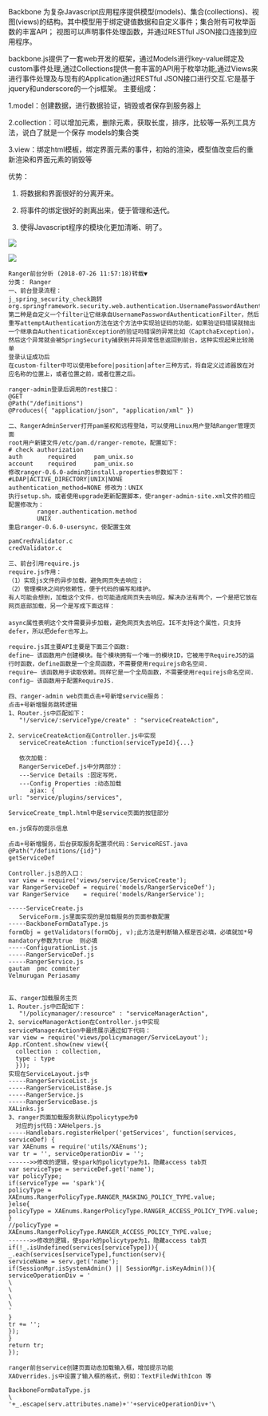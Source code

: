 
Backbone 为复杂Javascript应用程序提供模型(models)、集合(collections)、视图(views)的结构。其中模型用于绑定键值数据和自定义事件；集合附有可枚举函数的丰富API； 视图可以声明事件处理函数，并通过RESTful JSON接口连接到应用程序。

backbone.js提供了一套web开发的框架，通过Models进行key-value绑定及custom事件处理,通过Collections提供一套丰富的API用于枚举功能,通过Views来进行事件处理及与现有的Application通过RESTful JSON接口进行交互.它是基于jquery和underscore的一个js框架。
主要组成：

1.model：创建数据，进行数据验证，销毁或者保存到服务器上

2.collection：可以增加元素，删除元素，获取长度，排序，比较等一系列工具方法，说白了就是一个保存 models的集合类

3.view：绑定html模板，绑定界面元素的事件，初始的渲染，模型值改变后的重新渲染和界面元素的销毁等

优势：

1. 将数据和界面很好的分离开来。

2. 将事件的绑定很好的剥离出来，便于管理和迭代。

3. 使得Javascript程序的模块化更加清晰、明了。

![](https://gss2.bdstatic.com/9fo3dSag_xI4khGkpoWK1HF6hhy/baike/c0%3Dbaike92%2C5%2C5%2C92%2C30/sign=95ab9f6d4c2309f7f362a54013676796/48540923dd54564e48b96ec0b9de9c82d0584f6f.jpg)

![](https://gss2.bdstatic.com/9fo3dSag_xI4khGkpoWK1HF6hhy/baike/c0%3Dbaike80%2C5%2C5%2C80%2C26/sign=83dff51a39dbb6fd3156ed74684dc07d/0b46f21fbe096b6324211fb10c338744ebf8ac13.jpg)


```
Ranger前台分析 (2018-07-26 11:57:18)转载▼
分类： Ranger
一、前台登录流程：
j_spring_security_check跳转
org.springframework.security.web.authentication.UsernamePasswordAuthenticationFilter
第二种是自定义一个filter让它继承自UsernamePasswordAuthenticationFilter，然后重写attemptAuthentication方法在这个方法中实现验证码的功能，如果验证码错误就抛出一个继承自AuthenticationException的验证吗错误的异常比如（CaptchaException），
然后这个异常就会被SpringSecurity捕获到并将异常信息返回到前台，这种实现起来比较简单
登录认证成功后
在custom-filter中可以使用before|position|after三种方式，将自定义过滤器放在对应名称的位置上，或者位置之前，或者位置之后。

ranger-admin登录后调用的rest接口：
@GET
@Path("/definitions")
@Produces({ "application/json", "application/xml" })

二、RangerAdminServer打开pam鉴权和远程登陆，可以使用Linux用户登陆Ranger管理页面
root用户新建文件/etc/pam.d/ranger-remote，配置如下:
# check authorization
auth       required     pam_unix.so
account    required     pam_unix.so
修改ranger-0.6.0-admin的install.properties参数如下：
#LDAP|ACTIVE_DIRECTORY|UNIX|NONE
authentication_method=NONE 修改为：UNIX
执行setup.sh，或者使用upgrade更新配置脚本，使ranger-admin-site.xml文件的相应配置修改为：
        ranger.authentication.method
        UNIX
重启ranger-0.6.0-usersync，使配置生效

pamCredValidator.c
credValidator.c

三、前台引用require.js
require.js作用：
（1）实现js文件的异步加载，避免网页失去响应；
（2）管理模块之间的依赖性，便于代码的编写和维护。
有人可能会想到，加载这个文件，也可能造成网页失去响应。解决办法有两个，一个是把它放在网页底部加载，另一个是写成下面这样：
　　
async属性表明这个文件需要异步加载，避免网页失去响应。IE不支持这个属性，只支持defer，所以把defer也写上。

require.js其主要API主要是下面三个函数:
define– 该函数用户创建模块。每个模块拥有一个唯一的模块ID，它被用于RequireJS的运行时函数，define函数是一个全局函数，不需要使用requirejs命名空间.
require– 该函数用于读取依赖。同样它是一个全局函数，不需要使用requirejs命名空间.
config– 该函数用于配置RequireJS.

四、ranger-admin web页面点击+号新增service服务：
点击+号新增服务跳转逻辑
1、Router.js中匹配如下：
   "!/service/:serviceType/create" : "serviceCreateAction",

2、serviceCreateAction在Controller.js中实现
   serviceCreateAction :function(serviceTypeId){...}
   
   依次加载：
   RangerServiceDef.js中分两部分：
   ---Service Details :固定写死，
   ---Config Properties :动态加载
      ajax: { 
url: "service/plugins/services",

ServiceCreate_tmpl.html中是service页面的按钮部分

en.js保存的提示信息

点击+号新增服务，后台获取服务配置项代码：ServiceREST.java
@Path("/definitions/{id}")
getServiceDef

Controller.js总的入口：
var view = require('views/service/ServiceCreate');
var RangerServiceDef = require('models/RangerServiceDef');
var RangerService    = require('models/RangerService');

-----ServiceCreate.js
   ServiceForm.js里面实现的是加载服务的页面参数配置
-----BackboneFormDataType.js
formObj = getValidators(formObj, v);此方法是判断输入框是否必填，必填就加*号  mandatory参数为true  则必填
-----ConfigurationList.js
-----RangerServiceDef.js
-----RangerService.js
gautam  pmc commiter
Velmurugan Periasamy


五、ranger加载服务主页
1、Router.js中匹配如下：
   "!/policymanager/:resource" : "serviceManagerAction",
2、serviceManagerAction在Controller.js中实现
serviceManagerAction中最终展示通过如下代码：
var view = require('views/policymanager/ServiceLayout');
App.rContent.show(new view({
  collection : collection,
  type : type
  }));
实现在ServiceLayout.js中
-----RangerServiceList.js
-----RangerServiceListBase.js
-----RangerService.js
-----RangerServiceBase.js
XALinks.js
3、ranger页面加载服务默认的policytype为0
  对应的js代码：XAHelpers.js
-----Handlebars.registerHelper('getServices', function(services, serviceDef) {
var XAEnums = require('utils/XAEnums');
var tr = '', serviceOperationDiv = '';
------>>修改的逻辑，使spark的policytype为1，隐藏access tab页
var serviceType = serviceDef.get('name');
var policyType;
if(serviceType == 'spark'){
policyType = XAEnums.RangerPolicyType.RANGER_MASKING_POLICY_TYPE.value;
}else{
policyType = XAEnums.RangerPolicyType.RANGER_ACCESS_POLICY_TYPE.value;
}
//policyType = XAEnums.RangerPolicyType.RANGER_ACCESS_POLICY_TYPE.value; 
------>>修改的逻辑，使spark的policytype为1，隐藏access tab页
if(!_.isUndefined(services[serviceType])){
_.each(services[serviceType],function(serv){
serviceName = serv.get('name');
if(SessionMgr.isSystemAdmin() || SessionMgr.isKeyAdmin()){
serviceOperationDiv = '
\
\
\
\
'
}
tr += '';
});
}
return tr;
});  

ranger前台service创建页面动态加载输入框，增加提示功能
XAOverrides.js中设置了输入框的格式，例如：TextFiledWithIcon 等

BackboneFormDataType.js
\
'+_.escape(serv.attributes.name)+''+serviceOperationDiv+'\
 

```
